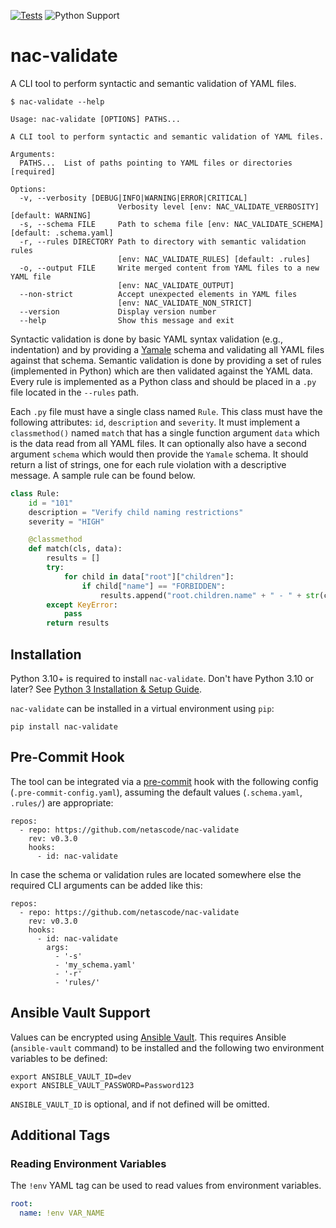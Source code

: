 [![Tests](https://github.com/netascode/nac-validate/actions/workflows/test.yml/badge.svg)](https://github.com/netascode/nac-validate/actions/workflows/test.yml)
![Python Support](https://img.shields.io/badge/python-3.10%20%7C%203.11%20%7C%203.12%20%7C%203.13-informational "Python Support: 3.10, 3.11, 3.12, 3.13")

# nac-validate

A CLI tool to perform syntactic and semantic validation of YAML files.

```
$ nac-validate --help

Usage: nac-validate [OPTIONS] PATHS...

A CLI tool to perform syntactic and semantic validation of YAML files.

Arguments:
  PATHS...  List of paths pointing to YAML files or directories [required]

Options:
  -v, --verbosity [DEBUG|INFO|WARNING|ERROR|CRITICAL]
                        Verbosity level [env: NAC_VALIDATE_VERBOSITY] [default: WARNING]
  -s, --schema FILE     Path to schema file [env: NAC_VALIDATE_SCHEMA] [default: .schema.yaml]
  -r, --rules DIRECTORY Path to directory with semantic validation rules 
                        [env: NAC_VALIDATE_RULES] [default: .rules]
  -o, --output FILE     Write merged content from YAML files to a new YAML file
                        [env: NAC_VALIDATE_OUTPUT]
  --non-strict          Accept unexpected elements in YAML files
                        [env: NAC_VALIDATE_NON_STRICT]
  --version             Display version number
  --help                Show this message and exit
```

Syntactic validation is done by basic YAML syntax validation (e.g., indentation) and by providing a [Yamale](https://github.com/23andMe/Yamale) schema and validating all YAML files against that schema. Semantic validation is done by providing a set of rules (implemented in Python) which are then validated against the YAML data. Every rule is implemented as a Python class and should be placed in a `.py` file located in the `--rules` path.

Each `.py` file must have a single class named `Rule`. This class must have the following attributes: `id`, `description` and `severity`. It must implement a `classmethod()` named `match` that has a single function argument `data` which is the data read from all YAML files. It can optionally also have a second argument `schema` which would then provide the `Yamale` schema. It should return a list of strings, one for each rule violation with a descriptive message. A sample rule can be found below.

```python
class Rule:
    id = "101"
    description = "Verify child naming restrictions"
    severity = "HIGH"

    @classmethod
    def match(cls, data):
        results = []
        try:
            for child in data["root"]["children"]:
                if child["name"] == "FORBIDDEN":
                    results.append("root.children.name" + " - " + str(child["name"]))
        except KeyError:
            pass
        return results
```

## Installation

Python 3.10+ is required to install `nac-validate`. Don't have Python 3.10 or later? See [Python 3 Installation & Setup Guide](https://realpython.com/installing-python/).

`nac-validate` can be installed in a virtual environment using `pip`:

```
pip install nac-validate
```

## Pre-Commit Hook

The tool can be integrated via a [pre-commit](https://pre-commit.com/) hook with the following config (`.pre-commit-config.yaml`), assuming the default values (`.schema.yaml`, `.rules/`) are appropriate:

```
repos:
  - repo: https://github.com/netascode/nac-validate
    rev: v0.3.0
    hooks:
      - id: nac-validate
```

In case the schema or validation rules are located somewhere else the required CLI arguments can be added like this:

```
repos:
  - repo: https://github.com/netascode/nac-validate
    rev: v0.3.0
    hooks:
      - id: nac-validate
        args:
          - '-s'
          - 'my_schema.yaml'
          - '-r'
          - 'rules/'
```

## Ansible Vault Support

Values can be encrypted using [Ansible Vault](https://docs.ansible.com/ansible/latest/user_guide/vault.html). This requires Ansible (`ansible-vault` command) to be installed and the following two environment variables to be defined:

```
export ANSIBLE_VAULT_ID=dev
export ANSIBLE_VAULT_PASSWORD=Password123
```

`ANSIBLE_VAULT_ID` is optional, and if not defined will be omitted.

## Additional Tags

### Reading Environment Variables

The `!env` YAML tag can be used to read values from environment variables.

```yaml
root:
  name: !env VAR_NAME
```
